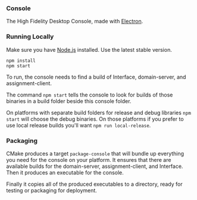 ### Console

The High Fidelity Desktop Console, made with [Electron](http://electron.atom.io/).

### Running Locally

Make sure you have [Node.js](https://nodejs.org/en/) installed. Use the latest stable version.

```
npm install
npm start
```

To run, the console needs to find a build of Interface, domain-server, and assignment-client.

The command `npm start` tells the console to look for builds of those binaries in a build folder beside this console folder.

On platforms with separate build folders for release and debug libraries `npm start` will choose the debug binaries. On those platforms if you prefer to use local release builds you'll want `npm run local-release`.

### Packaging

CMake produces a target `package-console` that will bundle up everything you need for the console on your platform.
It ensures that there are available builds for the domain-server, assignment-client, and Interface. Then it produces an executable for the console.

Finally it copies all of the produced executables to a directory, ready for testing or packaging for deployment.
